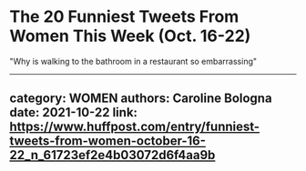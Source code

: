 # The 20 Funniest Tweets From Women This Week (Oct. 16-22)

"Why is walking to the bathroom in a restaurant so embarrassing"

---
category: WOMEN
authors: Caroline Bologna
date: 2021-10-22
link: https://www.huffpost.com/entry/funniest-tweets-from-women-october-16-22_n_61723ef2e4b03072d6f4aa9b
---
